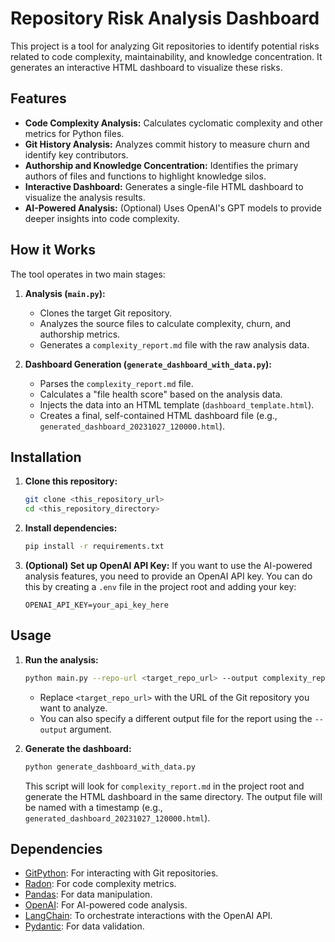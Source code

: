# Repository Risk Analysis Dashboard

This project is a tool for analyzing Git repositories to identify potential risks related to code complexity, maintainability, and knowledge concentration. It generates an interactive HTML dashboard to visualize these risks.

## Features

*   **Code Complexity Analysis:** Calculates cyclomatic complexity and other metrics for Python files.
*   **Git History Analysis:** Analyzes commit history to measure churn and identify key contributors.
*   **Authorship and Knowledge Concentration:** Identifies the primary authors of files and functions to highlight knowledge silos.
*   **Interactive Dashboard:** Generates a single-file HTML dashboard to visualize the analysis results.
*   **AI-Powered Analysis:** (Optional) Uses OpenAI's GPT models to provide deeper insights into code complexity.

## How it Works

The tool operates in two main stages:

1.  **Analysis (`main.py`):**
    *   Clones the target Git repository.
    *   Analyzes the source files to calculate complexity, churn, and authorship metrics.
    *   Generates a `complexity_report.md` file with the raw analysis data.

2.  **Dashboard Generation (`generate_dashboard_with_data.py`):**
    *   Parses the `complexity_report.md` file.
    *   Calculates a "file health score" based on the analysis data.
    *   Injects the data into an HTML template (`dashboard_template.html`).
    *   Creates a final, self-contained HTML dashboard file (e.g., `generated_dashboard_20231027_120000.html`).

## Installation

1.  **Clone this repository:**
    ```bash
    git clone <this_repository_url>
    cd <this_repository_directory>
    ```

2.  **Install dependencies:**
    ```bash
    pip install -r requirements.txt
    ```

3.  **(Optional) Set up OpenAI API Key:**
    If you want to use the AI-powered analysis features, you need to provide an OpenAI API key. You can do this by creating a `.env` file in the project root and adding your key:
    ```
    OPENAI_API_KEY=your_api_key_here
    ```

## Usage

1.  **Run the analysis:**
    ```bash
    python main.py --repo-url <target_repo_url> --output complexity_report.md
    ```
    *   Replace `<target_repo_url>` with the URL of the Git repository you want to analyze.
    *   You can also specify a different output file for the report using the `--output` argument.

2.  **Generate the dashboard:**
    ```bash
    python generate_dashboard_with_data.py
    ```
    This script will look for `complexity_report.md` in the project root and generate the HTML dashboard in the same directory. The output file will be named with a timestamp (e.g., `generated_dashboard_20231027_120000.html`).

## Dependencies

*   [GitPython](https://gitpython.readthedocs.io/): For interacting with Git repositories.
*   [Radon](https://radon.readthedocs.io/): For code complexity metrics.
*   [Pandas](https://pandas.pydata.org/): For data manipulation.
*   [OpenAI](https://github.com/openai/openai-python): For AI-powered code analysis.
*   [LangChain](https://github.com/langchain-ai/langchain): To orchestrate interactions with the OpenAI API.
*   [Pydantic](https://docs.pydantic.dev/): For data validation.
